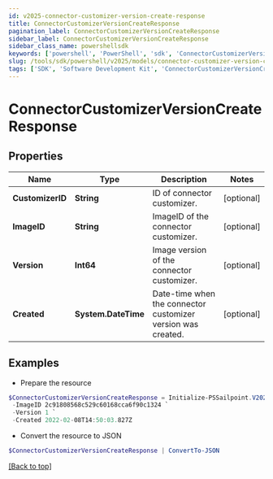 ```yaml
---
id: v2025-connector-customizer-version-create-response
title: ConnectorCustomizerVersionCreateResponse
pagination_label: ConnectorCustomizerVersionCreateResponse
sidebar_label: ConnectorCustomizerVersionCreateResponse
sidebar_class_name: powershellsdk
keywords: ['powershell', 'PowerShell', 'sdk', 'ConnectorCustomizerVersionCreateResponse', 'V2025ConnectorCustomizerVersionCreateResponse'] 
slug: /tools/sdk/powershell/v2025/models/connector-customizer-version-create-response
tags: ['SDK', 'Software Development Kit', 'ConnectorCustomizerVersionCreateResponse', 'V2025ConnectorCustomizerVersionCreateResponse']
---
```



# ConnectorCustomizerVersionCreateResponse

## Properties

Name | Type | Description | Notes
------------ | ------------- | ------------- | -------------
**CustomizerID** | **String** | ID of connector customizer. | [optional] 
**ImageID** | **String** | ImageID of the connector customizer. | [optional] 
**Version** | **Int64** | Image version of the connector customizer. | [optional] 
**Created** | **System.DateTime** | Date-time when the connector customizer version was created. | [optional] 

## Examples

- Prepare the resource
```powershell
$ConnectorCustomizerVersionCreateResponse = Initialize-PSSailpoint.V2025ConnectorCustomizerVersionCreateResponse  -CustomizerID b07dc46a-1498-4de8-bfbb-259a68e70c8a `
 -ImageID 2c91808568c529c60168cca6f90c1324 `
 -Version 1 `
 -Created 2022-02-08T14:50:03.827Z
```

- Convert the resource to JSON
```powershell
$ConnectorCustomizerVersionCreateResponse | ConvertTo-JSON
```


[[Back to top]](#) 

